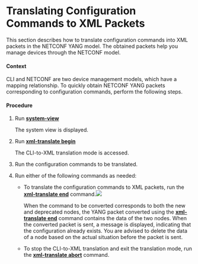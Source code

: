 Translating Configuration Commands to XML Packets
=================================================

This section describes how to translate configuration commands into XML packets in the NETCONF YANG model. The obtained packets help you manage devices through the NETCONF model.

#### Context

CLI and NETCONF are two device management models, which have a mapping relationship. To quickly obtain NETCONF YANG packets corresponding to configuration commands, perform the following steps.


#### Procedure

1. Run [**system-view**](cmdqueryname=system-view)
   
   
   
   The system view is displayed.
2. Run [**xml-translate begin**](cmdqueryname=xml-translate+begin)
   
   
   
   The CLI-to-XML translation mode is accessed.
3. Run the configuration commands to be translated.
4. Run either of the following commands as needed:
   
   
   * To translate the configuration commands to XML packets, run the [**xml-translate end**](cmdqueryname=xml-translate+end) command.![](../../../../public_sys-resources/note_3.0-en-us.png) 
     
     When the command to be converted corresponds to both the new and deprecated nodes, the YANG packet converted using the [**xml-translate end**](cmdqueryname=xml-translate+end) command contains the data of the two nodes. When the converted packet is sent, a message is displayed, indicating that the configuration already exists. You are advised to delete the data of a node based on the actual situation before the packet is sent.
   * To stop the CLI-to-XML translation and exit the translation mode, run the [**xml-translate abort**](cmdqueryname=xml-translate+abort) command.